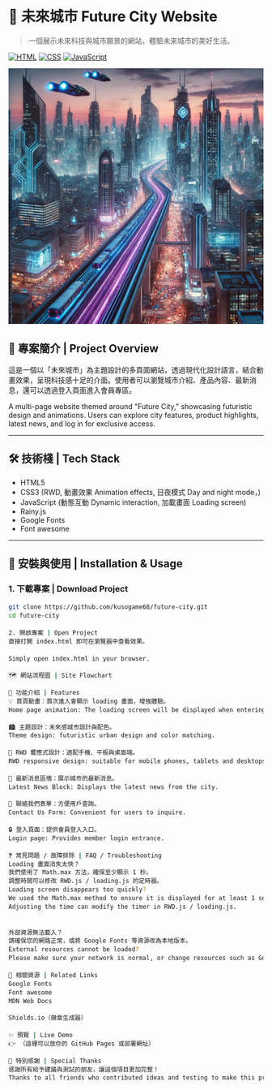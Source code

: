 # 🌆 未來城市 Future City Website

> 一個展示未來科技與城市願景的網站，體驗未來城市的美好生活。

[![HTML](https://img.shields.io/badge/HTML-5-orange.svg)]()
[![CSS](https://img.shields.io/badge/CSS-3-blue.svg)]()
[![JavaScript](https://img.shields.io/badge/JavaScript-ES6-yellow.svg)]()

![封面圖](./image/future_city2.jpg)

## 📖 專案簡介 | Project Overview

這是一個以「未來城市」為主題設計的多頁面網站，透過現代化設計語言，結合動畫效果，呈現科技感十足的介面。使用者可以瀏覽城市介紹、產品內容、最新消息，還可以透過登入頁面進入會員專區。

A multi-page website themed around "Future City," showcasing futuristic design and animations. Users can explore city features, product highlights, latest news, and log in for exclusive access.

---

## 🛠️ 技術棧 | Tech Stack

- HTML5
- CSS3 
    (RWD, 
    動畫效果 Animation effects, 
    日夜模式 Day and night mode，)
- JavaScript 
    (動態互動 Dynamic interaction, 
    加載畫面 Loading screen)
- Rainy.js
- Google Fonts
- Font awesome

---

## 🚀 安裝與使用 | Installation & Usage

### 1. 下載專案 | Download Project

```bash
git clone https://github.com/kusogame68/future-city.git
cd future-city

2. 開啟專案 | Open Project
直接打開 index.html 即可在瀏覽器中查看效果。

Simply open index.html in your browser.

🗺️ 網站流程圖 | Site Flowchart

🧩 功能介紹 | Features
💡 首頁動畫：首次進入會顯示 loading 畫面，增強體驗。
Home page animation: The loading screen will be displayed when entering for the first time to enhance the experience.

🏙️ 主題設計：未來感城市設計與配色。
Theme design: futuristic urban design and color matching.

📱 RWD 響應式設計：適配手機、平板與桌面端。
RWD responsive design: suitable for mobile phones, tablets and desktops.

📰 最新消息區塊：展示城市的最新消息。
Latest News Block: Displays the latest news from the city.

📩 聯絡我們表單：方便用戶查詢。
Contact Us Form: Convenient for users to inquire.

🔒 登入頁面：提供會員登入入口。
Login page: Provides member login entrance.

❓ 常見問題 / 故障排除 | FAQ / Troubleshooting
Loading 畫面消失太快？
我們使用了 Math.max 方法，確保至少顯示 1 秒。
調整時間可以修改 RWD.js / loading.js 的定時器。
Loading screen disappears too quickly?
We used the Math.max method to ensure it is displayed for at least 1 second.
Adjusting the time can modify the timer in RWD.js / loading.js.


外部資源無法載入？
請確保您的網路正常，或將 Google Fonts 等資源改為本地版本。
External resources cannot be loaded?
Please make sure your network is normal, or change resources such as Google Fonts to local versions.

🔗 相關資源 | Related Links
Google Fonts
Font awesome
MDN Web Docs

Shields.io（徽章生成器）

✨ 預覽 | Live Demo
👉 （這裡可以放你的 GitHub Pages 或部署網址）

🙌 特別感謝 | Special Thanks
感謝所有給予建議與測試的朋友，讓這個項目更加完整！
Thanks to all friends who contributed ideas and testing to make this project better!

